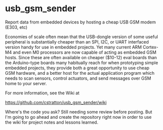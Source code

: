 # usb_gsm_sender
Report data from embedded devices by hosting a cheap USB GSM modem (E303, etc)

Economies of scale often mean that the USB-dongle version of some useful peripheral is substantially cheaper than an SPI, I2C, or UART interfaced version handy for use in embedded projects.   Yet many current ARM Cortex-M4 and even M0 processors are now capable of acting as embedded GSM hosts.  Since these are often available on cheaper ($10-12) eval boards than the Arduino-type boards many habitually reach for when prototyping simple embedded projects, they provide both a great opportunity to use cheap GSM hardware, and a better host for the actual application program which needs to scan sensors, control actuators, and send messages over GSM home to your server.

For more information, see the Wiki at

https://github.com/cstratton/usb_gsm_sender/wiki

Where's the code you ask?   Still needing some review before posting.   But I'm going to go ahead and create the repository right now in order to use the wiki for project notes and lessons learned.
